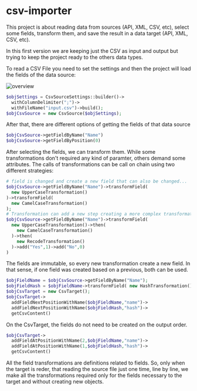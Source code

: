 # csv-importer

This project is about reading data from sources (API, XML, CSV, etc), select some fields, transform them, 
and save the result in a data target (API, XML, CSV, etc).

In this first version we are keeping just the CSV as input and output but trying to keep the project ready to
the others data types.

To read a CSV File you need to set the settings and then the project will load the fields of the data source:

![overview](https://yuml.me/f0cb7af3.png)

```php
$objSettings = CsvSourceSettings::builder()->
  withColumnDelimiter(";")->
  withFileName("input.csv")->build();
$objCsvSource = new CsvSource($objSettings);
```

After that, there are different options of getting the fields of that data source

```php
$objCsvSource->getFieldByName("Name")
$objCsvSource->getFieldByPosition(0)
```

After selecting the fields, we can transform them. While some transformations don't required any kind of paramter, 
others demand some attributes. The calls of transformations can be call on chain using two different strategies:

```php
# field is changed and create a new field that can also be changed...
$objCsvSource->getFieldByName("Name")->transformField(
  new UpperCaseTransformation()
)->transformField(
  new CamelCaseTransformation()
);
# Transformation can add a new step creating a more complex transformation  
$objCsvSource->getFieldByName("Name")->transformField(
  new UpperCaseTransformation()->then(
    new CamelCaseTransformation()
  )->then(
    new RecodeTransformation()
  )->add("Yes",1)->add("No",0)
)
```
  
The fields are immutable, so every new transformation create a new field. In that sense, if one field was created based on
a previous, both can be used.

```php
$objFieldName = $objCsvSource->getFieldByName("Name");
$objFieldHash = $objFieldName->transformField( new HashTransformation() );
$objCsvTarget = new CsvTarget();
$objCsvTarget->
  addFieldNextPositionWithName($objFieldName,"name")->
  addFieldNextPositionWithName($objFieldHash,"hash")->
  getCsvContent()
```

On the CsvTarget, the fields do not need to be created on the output order.

```php
$objCsvTarget->
  addFieldAtPositionWithName(2,$objFieldName,"name")->
  addFieldAtPositionWithName(1,$objFieldHash,"hash")->
  getCsvContent()
```

All the field transformations are definitions related to fields. So, only when the target is reder, that reading the source file just one time, line by line, we make all the transformations required only for the fields necessary to the target and without creating new objects.
